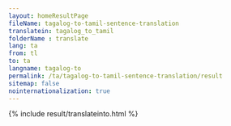 ```yaml
---
layout: homeResultPage
fileName: tagalog-to-tamil-sentence-translation
translatein: tagalog_to_tamil
folderName : translate
lang: ta
from: tl
to: ta
langname: tagalog-to
permalink: /ta/tagalog-to-tamil-sentence-translation/result
sitemap: false
nointernationalization: true
---
```

{% include result/translateinto.html %}

<script src="/js/result/translation.js" data-foldername="{{page.folderName}}" data-lang="{{page.lang}}"></script>
